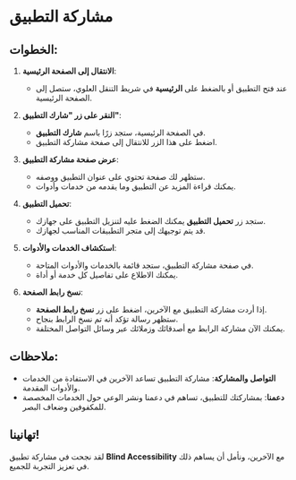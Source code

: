 # مشاركة التطبيق

## الخطوات:

1. **الانتقال إلى الصفحة الرئيسية**:

   - عند فتح التطبيق أو بالضغط على **الرئيسية** في شريط التنقل العلوي، ستصل إلى الصفحة الرئيسية.

2. **النقر على زر "شارك التطبيق"**:

   - في الصفحة الرئيسية، ستجد زرًا باسم **شارك التطبيق**.
   - اضغط على هذا الزر للانتقال إلى صفحة مشاركة التطبيق.

3. **عرض صفحة مشاركة التطبيق**:

   - ستظهر لك صفحة تحتوي على عنوان التطبيق ووصفه.
   - يمكنك قراءة المزيد عن التطبيق وما يقدمه من خدمات وأدوات.

4. **تحميل التطبيق**:

   - ستجد زر **تحميل التطبيق** يمكنك الضغط عليه لتنزيل التطبيق على جهازك.
   - قد يتم توجيهك إلى متجر التطبيقات المناسب لجهازك.

5. **استكشاف الخدمات والأدوات**:

   - في صفحة مشاركة التطبيق، ستجد قائمة بالخدمات والأدوات المتاحة.
   - يمكنك الاطلاع على تفاصيل كل خدمة أو أداة.

6. **نسخ رابط الصفحة**:

   - إذا أردت مشاركة التطبيق مع الآخرين، اضغط على زر **نسخ رابط الصفحة**.
   - ستظهر رسالة تؤكد أنه تم نسخ الرابط بنجاح.
   - يمكنك الآن مشاركة الرابط مع أصدقائك وزملائك عبر وسائل التواصل المختلفة.

## ملاحظات:

- **التواصل والمشاركة**: مشاركة التطبيق تساعد الآخرين في الاستفادة من الخدمات والأدوات المقدمة.
- **دعمنا**: بمشاركتك للتطبيق، تساهم في دعمنا ونشر الوعي حول الخدمات المخصصة للمكفوفين وضعاف البصر.

## تهانينا!

لقد نجحت في مشاركة تطبيق **Blind Accessibility** مع الآخرين، ونأمل أن يساهم ذلك في تعزيز التجربة للجميع.